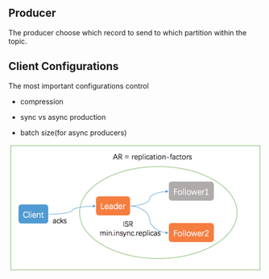 Producer
---
The producer choose which record to send to which partition within the topic.


## Client Configurations

The most important configurations control

* compression

* sync vs async production

* batch size(for async producers)



![Kafka Produce Path](images/kafka-produce-path.png)
